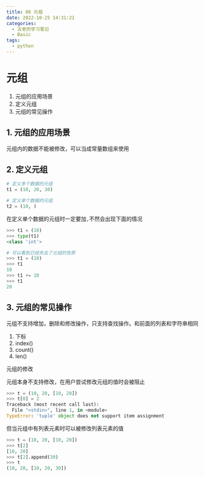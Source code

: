```yaml
---
title: 08 元祖
date: 2022-10-25 14:31:21
categories:
  - 古老的学习笔记
  - Basic
tags: 
  - python
---
```

# 元组

1. 元组的应用场景
2. 定义元组
3. 元组的常见操作

## 1. 元组的应用场景

元组内的数据不能被修改，可以当成常量数组来使用

## 2. 定义元组

```py
# 定义多个数据的元组
t1 = (10, 20, 30)

# 定义单个数据的元组
t2 = (10, )
```

在定义单个数据的元组时一定要加`,`不然会出现下面的情况

```py
>>> t1 = (10)
>>> type(t1)
<class 'int'>

# 可以看到已经失去了元组的性质
>>> t1 = (10)
>>> t1
10
>>> t1 += 10
>>> t1
20
```

## 3. 元组的常见操作

元组不支持增加，删除和修改操作，只支持查找操作。和前面的列表和字符串相同

1. 下标
2. index()
3. count()
4. len()

元组的修改

元组本身不支持修改，在用户尝试修改元组的值时会被阻止

```py
>>> t = (10, 20, [10, 20])
>>> t[0] = 2
Traceback (most recent call last):
  File "<stdin>", line 1, in <module>
TypeError: 'tuple' object does not support item assignment
```

但当元组中有列表元素时可以被修改列表元素的值

```py
>>> t = (10, 20, [10, 20])
>>> t[2]
[10, 20]
>>> t[2].append(30)
>>> t
(10, 20, [10, 20, 30])
```

